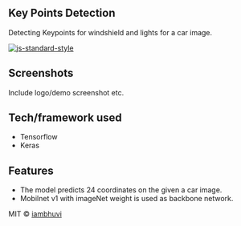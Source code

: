 ## Key Points Detection

Detecting Keypoints for windshield and lights for a car image.

[![js-standard-style](https://img.shields.io/badge/code%20style-standard-brightgreen.svg?style=flat)](https://github.com/feross/standard)
 
## Screenshots
Include logo/demo screenshot etc.

## Tech/framework used
- Tensorflow
- Keras

## Features
- The model predicts 24 coordinates on the given a car image.
- Mobilnet v1 with imageNet weight is used as backbone network.

MIT © [iambhuvi](https://github.com/iambhuvi)